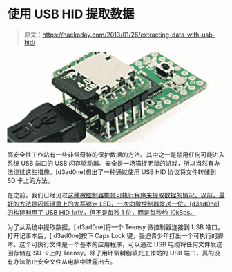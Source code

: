 # 使用 USB HID 提取数据

> 原文：<https://hackaday.com/2013/01/26/extracting-data-with-usb-hid/>

![sd_adaptor](img/f3b78d533ee5ed064bae60484d309fd9.png)

高安全性工作站有一些非常奇特的保护数据的方法。其中之一是禁用任何可能进入系统 USB 端口的 USB 闪存驱动器。安全是一场猫捉老鼠的游戏，所以当然有办法绕过这些措施。[d3ad0ne]想出了一种通过使用 USB HID 协议将文件转储到 SD 卡上的方法。

在之前，我们已经见过[这种微控制器携带可执行程序来提取数据的情况。以前，最好的方法是闪烁键盘上的大写锁定 LED，一次向微控制器发送一位。[d3ad0ne]的构建利用了 USB HID 协议，但不是每秒 1 位，而是每秒约 10kBps。](http://hackaday.com/2012/10/30/extracting-data-with-keyboard-emulation/)

为了从系统中提取数据，[ d3ad0ne]将一个 Teensy 微控制器连接到 USB 端口。打开记事本后，[ d3ad0ne]按下 Caps Lock 键，强迫青少年打出一个可执行的脚本。这个可执行文件是一个基本的应用程序，可以通过 USB 电缆将任何文件发送回存储在 SD 卡上的 Teensy。除了用环氧树脂填充工作站的 USB 端口，真的没有办法防止安全文件从电脑中泄露出去。